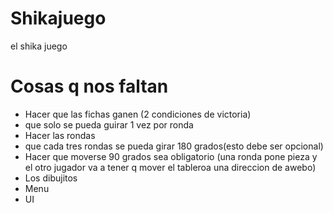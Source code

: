 # Shikajuego
el shika juego

# Cosas q nos faltan
- Hacer que las fichas ganen (2 condiciones de victoria)
- que solo se pueda guirar 1 vez por ronda
- Hacer las rondas
- que cada tres rondas se pueda girar 180 grados(esto debe ser opcional)
- Hacer que moverse 90 grados sea obligatorio (una ronda pone pieza y el otro jugador va a tener q mover el tableroa una direccion de awebo)
- Los dibujitos
- Menu
- UI
  

  
